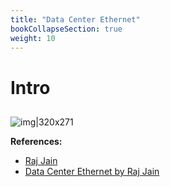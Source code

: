 ```yaml
---
title: "Data Center Ethernet"
bookCollapseSection: true
weight: 10
---
```


# Intro
## 
![img|320x271](https://prasenjitmanna.com/tech-book/diagrams/dc-ethernet/slide4-different-ethernet.png)

**References:**
* [Raj Jain](https://www.cse.wustl.edu/~jain/cse570-21/index.html)
* [Data Center Ethernet by Raj Jain](https://prasenjitmanna.com/tech-book/diagrams/dc-ethernet/Data-Center-Ethernet-by-Raj-Jain.pdf)
